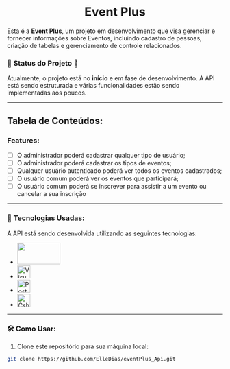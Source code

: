 
# <h1 align="center">Event Plus</h1>

Esta é a **Event Plus**, um projeto em desenvolvimento que visa gerenciar e fornecer informações sobre Eventos, incluindo cadastro de pessoas, criação de tabelas e gerenciamento de controle relacionados.

### 🚧 **Status do Projeto** 🚧
Atualmente, o projeto está no **início** e em fase de desenvolvimento. A API está sendo estruturada e várias funcionalidades estão sendo implementadas aos poucos. 

---

## Tabela de Conteúdos:
### Features:
- [ ] O administrador poderá cadastrar qualquer tipo de usuário;
- [ ] O administrador poderá cadastrar os tipos de eventos;
- [ ] Qualquer usuário autenticado poderá ver todos os eventos cadastrados;
- [ ] O usuário comum poderá ver os eventos que participará;
- [ ] O usuário comum poderá se inscrever para assistir a um evento ou cancelar a sua inscrição

---

### 🚀 **Tecnologias Usadas:**
A API está sendo desenvolvida utilizando as seguintes tecnologias:

- <img src="https://media.licdn.com/dms/image/v2/D4D12AQFMwrAzidDVDQ/article-cover_image-shrink_600_2000/article-cover_image-shrink_600_2000/0/1718596085685?e=2147483647&v=beta&t=pLTVzKwtvy6TCrty2vjLUB80dtKcIlsP_-eUfQukYmc" width="100px" height="50px">
- <img src="https://img.shields.io/badge/Visual_Studio-5C2D91?style=for-the-badge&logo=visual%20studio&logoColor=white" alt="Visual Studio" height="30px">
- <img src="https://img.shields.io/badge/Postman-FF6C37?style=for-the-badge&logo=postman&logoColor=white" alt="Postman" height="30px">
- <img src="https://img.shields.io/badge/C%23-239120?style=for-the-badge&logo=csharp&logoColor=white" alt="Csharp" height="30px">

---

### 🛠 **Como Usar:**

1. Clone este repositório para sua máquina local:
```bash
git clone https://github.com/ElleDias/eventPlus_Api.git
